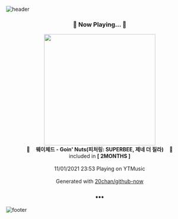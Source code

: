 ![header](https://capsule-render.vercel.app/api?type=wave&height=170&section=header&text=Hi.%20I'm%20SHIFT&fontColor=090707&fontAlignX=45&fontAlignY=65&fontSize=100)

<h3 align="center">🎵 Now Playing... 🎵</h3>
<p align="center">
  <a href="https://music.youtube.com/watch?v=uTvArvmgfiM">
    <img width="300" src="https://lh3.googleusercontent.com/tdT6iKn9GH8vOGa0WpsxIsxFbJ_KixVLo5eaVETTItEEyDYtnxI88_omYkfD7igGWXnWg-Z1wmj2Thw">
  </a>
  <br>
  🎵&nbsp&nbsp&nbsp <b>웨이체드 - Goin' Nuts(피처링: SUPERBEE, 제네 더 질라)</b> &nbsp&nbsp&nbsp🎵
  <br>
  included in <b>[ 2MONTHS ]</b>
  
  <br />
  <br />
  11/01/2021 23:53 Playing on YTMusic
  <br />
  <br />
  Generated with <a href="https://github.com/20chan/github-now">20chan/github-now</a>
</p>

<h3 align="center">•••</h3>

![footer](https://capsule-render.vercel.app/api?type=wave&height=150&section=footer)
